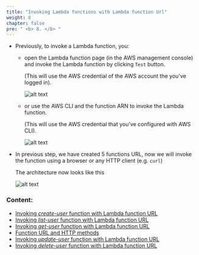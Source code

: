```yaml
---
title: "Invoking Lambda functions with Lambda function Url"
weight: 8
chapter: false
pre: " <b> 8. </b> "
---
```


- Previously, to invoke a Lambda function, you:

  - open the Lambda function page (in the AWS management console) and invoke the Lambda function by clicking `Test` button.

    (This will use the AWS credential of the AWS account the you've logged in).

    ![alt text](/diagrams/workshop-1-invoke-with-management-console-low-level.drawio.svg)

  - or use the AWS CLI and the function ARN to invoke the Lambda function.

    (This will use the AWS credential that you've configured with AWS CLI).

    ![alt text](/diagrams/workshop-1-invoke-with-with-cli-low-level.drawio.svg)

- In previous step, we have created 5 functions URL, now we will invoke the function using a browser or any HTTP client (e.g. `curl`)

  The architecture now looks like this

  ![alt text](/diagrams/workshop-1-function-urls.drawio.svg)

### Content:

- [Invoking _create-user_ function with Lambda function URL](8.1-invoking-create-user-function)
- [Invoking _list-user_ function with Lambda function URL](8.2-invoking-list-user-function)
- [Invoking _get-user_ function with Lambda function URL](8.3-invoking-get-user-function)
- [Function URL and HTTP methods](8.4-function-url-and-http-methods)
- [Invoking _update-user_ function with Lambda function URL](8.5-invoking-update-user-function)
- [Invoking _delete-user_ function with Lambda function URL](8.6-invoking-delete-user-function)
